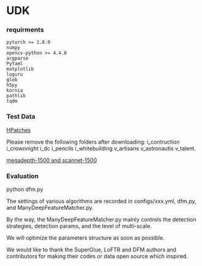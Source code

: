 # UDK

### requirments
```
pytorch >= 1.8.0
numpy
opencv-python >= 4.4.0
argparse
PyYaml
matplotlib
loguru
glob
h5py
kornia
pathlib
tqdm
```
### Test Data

[HPatches](http://icvl.ee.ic.ac.uk/vbalnt/hpatches/hpatches-sequences-release.tar.gz)

Please remove the following folders after downloading: i_contruction i_crownnight i_dc i_pencils i_whitebuilding v_artisans v_astronautis v_talent.

[megadepth-1500 and scannet-1500](https://drive.google.com/drive/folders/1DOcOPZb3-5cWxLqn256AhwUVjBPifhuf?usp=sharing) 

### Evaluation 

python dfm.py

The settings of various algorithms are recorded in configs/xxx.yml, dfm.py, and ManyDeepFeatureMatcher.py.

By the way, the ManyDeepFeatureMatcher.py mainly controls the detection strategies, detection params, and the level of multi-scale.

We will optimize the parameters structure as soon as possible.

We would like to thank the SuperGlue, LoFTR and DFM authors and contributors for making their codes or data open source which inspired.


